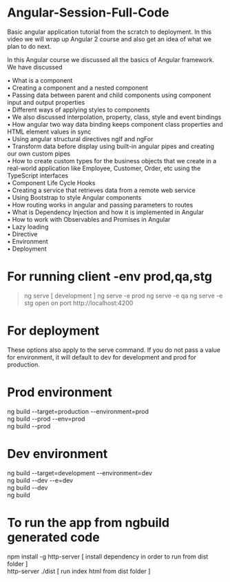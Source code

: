 # Angular-Session-Full-Code
Basic angular application tutorial from  the scratch to deployment.
In this video we will wrap up Angular 2 course and also get an idea of what we plan to do next. 


In this Angular course we discussed all the basics of Angular framework. We have discussed 

•	What is a component<br/>
•	Creating a component and a nested component<br/>
•	Passing data between parent and child components using component input and output properties<br/>
•	Different ways of applying styles to components<br/>
•	We also discussed interpolation, property, class, style and event bindings<br/>
•	How angular two way data binding keeps component class properties and HTML element values in sync<br/>
•	Using angular structural directives ngIf and ngFor<br/>
•	Transform data before display using built-in angular pipes and creating our own custom pipes<br/>
•	How to create custom types for the business objects that we create in a real-world application like Employee, Customer, Order, etc using the TypeScript interfaces<br/>
•	Component Life Cycle Hooks<br/>
•	Creating a service that retrieves data from a remote web service<br/>
•	Using Bootstrap to style Angular components<br/>
•	How routing works in angular and passing parameters to routes<br/>
•	What is Dependency Injection and how it is implemented in Angular<br/>
•	How to work with Observables and Promises in Angular<br/>
•	Lazy loading<br/>
•	Directive<br/>
•	Environment<br/>
•	Deployment<br/>

# For running client -env prod,qa,stg
> ng serve [ development ]
> ng serve -e prod
> ng serve -e qa
> ng serve -e stg
open on port http://localhost:4200

# For deployment
These options also apply to the serve command. If you do not pass a value for environment, it will default to dev for development and prod for production.

# Prod environment
ng build --target=production --environment=prod<br/>
ng build --prod --env=prod<br/>
ng build --prod<br/>
# Dev environment
ng build --target=development --environment=dev<br/>
ng build --dev --e=dev<br/>
ng build --dev<br/>
ng build<br/>
# To run the app from ngbuild generated code
npm install -g http-server [ install dependency in order to run from dist folder ]<br/>
http-server ./dist [ run index html from dist folder ]<br/>
